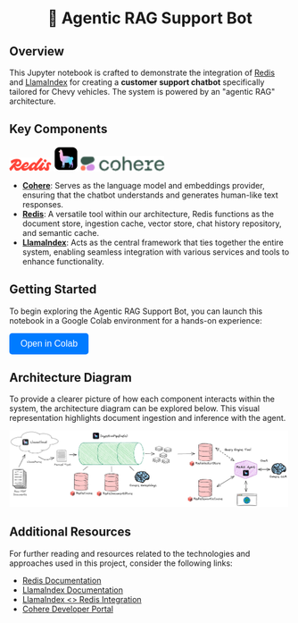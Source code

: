 <h1 align="center">🦾 Agentic RAG Support Bot</h1>



## Overview
This Jupyter notebook is crafted to demonstrate the integration of [Redis](https://redis.io) and [LlamaIndex](https://docs.llamaindex.ai/en/stable/) for creating a **customer support chatbot** specifically tailored for Chevy vehicles. The system is powered by an "agentic RAG" architecture.

## Key Components
<p align="left">
  <img src="images/redis.png" alt="Redis Logo" width="75px"/>
  <img src="images/llamaindex.png" alt="LlamaIndex Logo" width="45px"/>
    <img src="images/cohere.png" alt="LlamaIndex Logo" width="150px"/>
</p>

- **[Cohere](https://cohere.com)**: Serves as the language model and embeddings provider, ensuring that the chatbot understands and generates human-like text responses.
- **[Redis](https://redis.io)**: A versatile tool within our architecture, Redis functions as the document store, ingestion cache, vector store, chat history repository, and semantic cache.
- **[LlamaIndex](https://docs.llamaindex.ai/en/stable/)**: Acts as the central framework that ties together the entire system, enabling seamless integration with various services and tools to enhance functionality.

## Getting Started

To begin exploring the Agentic RAG Support Bot, you can launch this notebook in a Google Colab environment for a hands-on experience:

<p align="left">
  <a href="https://colab.research.google.com/github/redis-developer/agentic-rag/Agentic_RAG_Redis_LlamaIndex.ipynb" target="_blank"><button style="padding: 10px 20px; font-size: 16px; color: white; background-color: #007BFF; border: none; border-radius: 5px; cursor: pointer;">Open in Colab</button></a>
</p>

## Architecture Diagram
To provide a clearer picture of how each component interacts within the system, the architecture diagram can be explored below. This visual representation highlights document ingestion and inference with the agent.

<p align="left">
  <img src="images/architecture.png" alt="Architecture Diagram" width="500px"/>
</p>


## Additional Resources
For further reading and resources related to the technologies and approaches used in this project, consider the following links:
- [Redis Documentation](https://redis.io/docs/)
- [LlamaIndex Documentation](https://docs.llamaindex.ai/en/stable/)
- [LlamaIndex <> Redis Integration](https://docs.llamaindex.ai/en/latest/examples/vector_stores/RedisIndexDemo/)
- [Cohere Developer Portal](https://docs.cohere.ai/)








